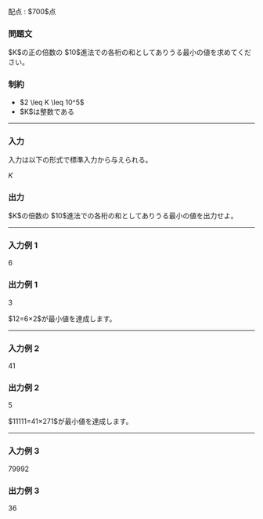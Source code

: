 
<div>

<span>

<span>

<p>
配点 : $700$点
</p>

<div>

<section>

### **問題文**

<p>
$K$の正の倍数の $10$進法での各桁の和としてありうる最小の値を求めてください。
</p>

</section>

</div>

<div>

<section>

### **制約**

<ul>

<li>
$2 \leq K \leq 10^5$
</li>

<li>
$K$は整数である
</li>

</ul>

</section>

</div>

---

<div>

<div>

<section>

### **入力**

<p>
入力は以下の形式で標準入力から与えられる。
</p>

<div>

$K$
</div>

</section>

</div>

<div>

<section>

### **出力**

<p>
$K$の倍数の $10$進法での各桁の和としてありうる最小の値を出力せよ。
</p>

</section>

</div>

</div>

---

<div>

<section>

### **入力例 1**

<div>

6

</div>

</section>

</div>

<div>

<section>

### **出力例 1**

<div>

3

</div>

<p>
$12=6×2$が最小値を達成します。
</p>

</section>

</div>

---

<div>

<section>

### **入力例 2**

<div>

41

</div>

</section>

</div>

<div>

<section>

### **出力例 2**

<div>

5

</div>

<p>
$11111=41×271$が最小値を達成します。
</p>

</section>

</div>

---

<div>

<section>

### **入力例 3**

<div>

79992

</div>

</section>

</div>

<div>

<section>

### **出力例 3**

<div>

36

</div>

</section>

</div>

</span>

</span>

</div>

